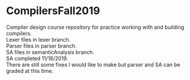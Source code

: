 # CompilersFall2019
Compiler design course repository for practice working with and building compilers.\
Lexer files in lexer branch.\
Parser files in parser branch.\
SA files in semanticAnalysis branch.\
SA completed 11/18/2019.\
There are still some fixes I would like to make but parser and SA can be graded at this time.
